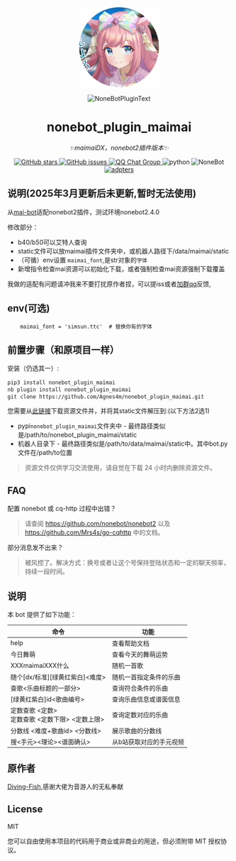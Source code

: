 <!-- markdownlint-disable MD024 MD026 MD031 MD033 MD036 MD041 MD052 -->
<div align="center">
  <img src="https://raw.githubusercontent.com/Agnes4m/nonebot_plugin_l4d2_server/main/image/logo.png" width="180" height="180" alt="NoneBotPluginLogo">
  <br>
  <p><img src="https://s2.loli.net/2022/06/16/xsVUGRrkbn1ljTD.png" width="240" alt="NoneBotPluginText"></p>
</div>

<div align="center">

# nonebot_plugin_maimai

_✨maimaiDX，nonebot2插件版本✨_

<a href="https://github.com/Umamusume-Agnes-Digital/nonebot_plugin_maimai/stargazers">
        <img alt="GitHub stars" src="https://img.shields.io/github/stars/Umamusume-Agnes-Digital/nonebot_plugin_maimai" alt="stars">
</a>
<a href="https://github.com/Umamusume-Agnes-Digital/nonebot_plugin_maimai/issues">
        <img alt="GitHub issues" src="https://img.shields.io/github/issues/Umamusume-Agnes-Digital/nonebot_plugin_maimai" alt="issues">
</a>
<a href="https://jq.qq.com/?_wv=1027&k=l82tMuPG">
        <img src="https://img.shields.io/badge/QQ%E7%BE%A4-424506063-orange?style=flat-square" alt="QQ Chat Group">
</a>
    <img src="https://img.shields.io/badge/python-3.8+-blue.svg" alt="python">
    <img src="https://img.shields.io/badge/nonebot-2.0.0-red.svg" alt="NoneBot">
<a href="https://github.com/nonebot/plugin-alconna">
        <img src="https://img.shields.io/badge/%E9%80%82%E9%85%8D%E5%99%A8-nonebot_plugin_alconna-greg" alt="adpters">
</a>    
</div>

## 说明(2025年3月更新后未更新,暂时无法使用)

从[mai-bot](https://github.com/Diving-Fish/mai-bot)适配nonebot2插件，测试环境nonebot2.4.0

修改部分：

- b40/b50可以艾特人查询
- static文件可以放maimai插件文件夹中，或机器人路径下/data/maimai/static
- （可循）env设置 `maimai_font`,是str对象的`字体`
- 新增指令检查mai资源可以初始化下载，或者强制检查mai资源强制下载覆盖

我做的适配有问题请冲我来不要打扰原作者捏，可以提iss或者[加群qq](https://jq.qq.com/?_wv=1027&k=l82tMuPG)反馈,

## env(可选)

        maimai_font = 'simsun.ttc'  # 替换你有的字体

## 前置步骤（和原项目一样）

安装（仍选其一）:

    pip3 install nonebot_plugin_maimai
    nb plugin install nonebot_plugin_maimai
    git clone https://github.com/Agnes4m/nonebot_plugin_maimai.git

您需要从[此链接](https://www.diving-fish.com/maibot/static.zip)下载资源文件并，并将其static文件解压到:(以下方法2选1)

- pypi`nonebot_plugin_maimai`文件夹中 - 最终路径类似是/path/to/nonebot_plugin_maimai/static
- 机器人目录下 - 最终路径类似是/path/to/data/maimai/static中。其中bot.py文件在/path/to位置

> 资源文件仅供学习交流使用，请自觉在下载 24 小时内删除资源文件。

## FAQ

配置 nonebot 或 cq-http 过程中出错？
> 请查阅 <https://github.com/nonebot/nonebot2> 以及 <https://github.com/Mrs4s/go-cqhttp> 中的文档。

部分消息发不出来？
> 被风控了。解决方式：换号或者让这个号保持登陆状态和一定的聊天频率，持续一段时间。

## 说明

本 bot 提供了如下功能：

命令 | 功能
--- | ---
help | 查看帮助文档
今日舞萌 | 查看今天的舞萌运势
XXXmaimaiXXX什么 | 随机一首歌
随个[dx/标准][绿黄红紫白]<难度> | 随机一首指定条件的乐曲
查歌<乐曲标题的一部分> | 查询符合条件的乐曲
[绿黄红紫白]id<歌曲编号> | 查询乐曲信息或谱面信息
定数查歌 <定数> <br> 定数查歌 <定数下限> <定数上限> |  查询定数对应的乐曲
分数线 <难度+歌曲id> <分数线> | 展示歌曲的分数线
搜<手元><理论><谱面确认> | 从b站获取对应的手元视频

## 原作者

[Diving-Fish](https://github.com/Diving-Fish),感谢大佬为音游人的无私奉献

## License

MIT

您可以自由使用本项目的代码用于商业或非商业的用途，但必须附带 MIT 授权协议。
